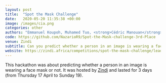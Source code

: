 ```yaml
---
layout: post
title:  "Spot the Mask Challenge"
date:   2020-05-20 11:35:38 +00:00
image: /images/cia.png
categories: other
authors: "Emmanuel Koupoh, Muhamed Tuo, <strong>Cédric Manouan</strong>"
code: https://github.com/NazarioR9/Spot-the-Mask-challenge-3rd-Place
venue: Zindi
subtitle: Can you predict whether a person in an image is wearing a face mask? 
website: https://zindi.africa/competitions/spot-the-mask-challenge/leaderboard
---
```

This hackathon was about predicting whether a person in an image is wearing a face mask or not. It was hosted by [Zindi](https://zindi.africa/hackathons/spot-the-mask-challenge/) and lasted for 3 days (from Thursday 17 April to Sunday 19).